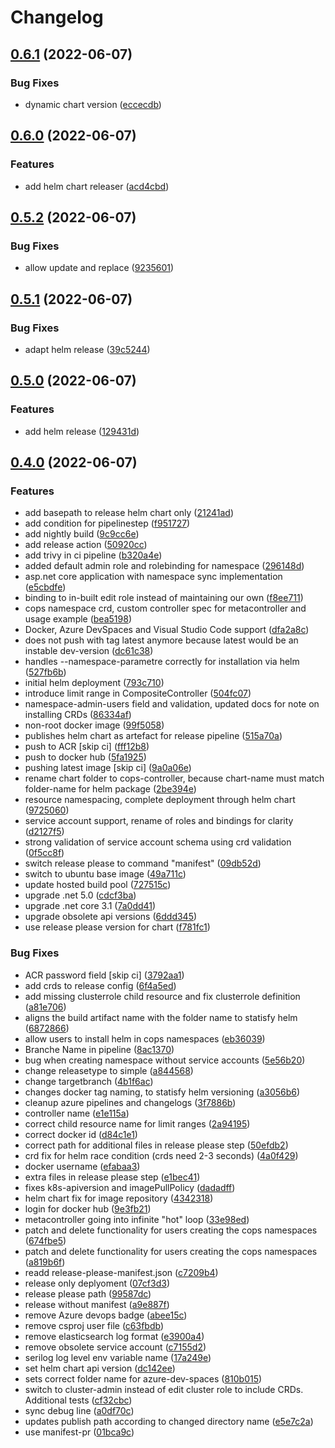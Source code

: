 # Changelog

## [0.6.1](https://github.com/conplementAG/cops-controller/compare/v0.6.0...v0.6.1) (2022-06-07)


### Bug Fixes

* dynamic chart version ([eccecdb](https://github.com/conplementAG/cops-controller/commit/eccecdb60fa73a609295613e4e3fbba83dfa2ff0))

## [0.6.0](https://github.com/conplementAG/cops-controller/compare/v0.5.2...v0.6.0) (2022-06-07)


### Features

* add helm chart releaser ([acd4cbd](https://github.com/conplementAG/cops-controller/commit/acd4cbdc6838c4611154bdcce731c87d46809e42))

## [0.5.2](https://github.com/conplementAG/cops-controller/compare/v0.5.1...v0.5.2) (2022-06-07)


### Bug Fixes

* allow update and replace ([9235601](https://github.com/conplementAG/cops-controller/commit/92356013cd0653b24b4f409e2f7c08584b382af0))

## [0.5.1](https://github.com/conplementAG/cops-controller/compare/v0.5.0...v0.5.1) (2022-06-07)


### Bug Fixes

* adapt helm release ([39c5244](https://github.com/conplementAG/cops-controller/commit/39c5244565657d2e187ffd0c672d02ee4140f61c))

## [0.5.0](https://github.com/conplementAG/cops-controller/compare/v0.4.1...v0.5.0) (2022-06-07)


### Features

* add helm release ([129431d](https://github.com/conplementAG/cops-controller/commit/129431d788a9b1273564080c9f88c0de57fb667b))

## [0.4.0](https://github.com/conplementAG/cops-controller/compare/v0.3.0...v0.4.0) (2022-06-07)


### Features

* add basepath to release helm chart only ([21241ad](https://github.com/conplementAG/cops-controller/commit/21241ad006f37e62de23d08512df4704971de6a3))
* add condition for pipelinestep ([f951727](https://github.com/conplementAG/cops-controller/commit/f9517276896d2fe0a1dbd05a7e590f0efbd1a11d))
* add nightly build ([9c9cc6e](https://github.com/conplementAG/cops-controller/commit/9c9cc6e4a552bb34f38678119a82d83e573aaa6c))
* add release action ([50920cc](https://github.com/conplementAG/cops-controller/commit/50920cc7cfdb79500fc164bddd44d652042c995d))
* add trivy in ci pipeline ([b320a4e](https://github.com/conplementAG/cops-controller/commit/b320a4e9d330342aebed873d16037a49755d9156))
* added default admin role and rolebinding for namespace ([296148d](https://github.com/conplementAG/cops-controller/commit/296148dcc7b2f60866796d70e098b5230ab3e2ea))
* asp.net core application with namespace sync implementation ([e5cbdfe](https://github.com/conplementAG/cops-controller/commit/e5cbdfe7a275d3e05b60c3f27bafb8efcb47d701))
* binding to in-built edit role instead of maintaining our own ([f8ee711](https://github.com/conplementAG/cops-controller/commit/f8ee711bc1e26a56cf5b148d6981686ef148ead0))
* cops namespace crd, custom controller spec for metacontroller and usage example ([bea5198](https://github.com/conplementAG/cops-controller/commit/bea5198de9b866bb44d6fa0fb8db1479e1f2a355))
* Docker, Azure DevSpaces and Visual Studio Code support ([dfa2a8c](https://github.com/conplementAG/cops-controller/commit/dfa2a8cbbfbb19d707c69f9fe66f3a3781e32c34))
* does not push with tag latest anymore because latest would be an instable dev-version ([dc61c38](https://github.com/conplementAG/cops-controller/commit/dc61c387899f586a9a59cf23e26007ee5c33af78))
* handles --namespace-parametre correctly for installation via helm ([527fb6b](https://github.com/conplementAG/cops-controller/commit/527fb6bf793bee8e4ecbfb6fee5950776f3f5efe))
* initial helm deployment ([793c710](https://github.com/conplementAG/cops-controller/commit/793c710582b60bdc5f6b322e2fed6019635739f9))
* introduce limit range in CompositeController ([504fc07](https://github.com/conplementAG/cops-controller/commit/504fc0734ef23eb91a11d4302cacaeb8ea444666))
* namespace-admin-users field and validation, updated docs for note on installing CRDs ([86334af](https://github.com/conplementAG/cops-controller/commit/86334af238bdfd09f7628be506db4f575e5f2aa9))
* non-root docker image ([99f5058](https://github.com/conplementAG/cops-controller/commit/99f5058df67c063e3b517ffa419bb6ec13e8f55b))
* publishes helm chart as artefact for release pipeline ([515a70a](https://github.com/conplementAG/cops-controller/commit/515a70a0489331944e66cb1f779ac2abed700e51))
* push to ACR [skip ci] ([fff12b8](https://github.com/conplementAG/cops-controller/commit/fff12b8e02794fd28a0b76764b86450e5dc1b7c6))
* push to docker hub ([5fa1925](https://github.com/conplementAG/cops-controller/commit/5fa1925419939d43e897e10dfa6bad142fa35ed7))
* pushing latest image [skip ci] ([9a0a06e](https://github.com/conplementAG/cops-controller/commit/9a0a06edd9217828a74259bb7aa5e0ace6aa4a40))
* rename chart folder to cops-controller, because chart-name must match folder-name for helm package ([2be394e](https://github.com/conplementAG/cops-controller/commit/2be394e35725c12d5df14792694f45a5831bc336))
* resource namespacing, complete deployment through helm chart ([9725060](https://github.com/conplementAG/cops-controller/commit/972506095bcd496244bef591f8e0d42af2793e7d))
* service account support, rename of roles and bindings for clarity ([d2127f5](https://github.com/conplementAG/cops-controller/commit/d2127f54af577120770161b028bac21bb3dba9e4))
* strong validation of service account schema using crd validation ([0f5cc8f](https://github.com/conplementAG/cops-controller/commit/0f5cc8fb8a412cc6f2e91f547c0031621bb0a53c))
* switch release please to command "manifest" ([09db52d](https://github.com/conplementAG/cops-controller/commit/09db52d9d43c0baafcca484e30a73c69a2653467))
* switch to ubuntu base image ([49a711c](https://github.com/conplementAG/cops-controller/commit/49a711c03a68aecaef13ac4e279c1798398900bd))
* update hosted build pool ([727515c](https://github.com/conplementAG/cops-controller/commit/727515cd0eaee38e75e01652072283846f1921ad))
* upgrade .net 5.0 ([cdcf3ba](https://github.com/conplementAG/cops-controller/commit/cdcf3bae78e5c55b260ade15511c583b0c88de41))
* upgrade .net core 3.1 ([7a0dd41](https://github.com/conplementAG/cops-controller/commit/7a0dd41501d7b557a217d1d09e1193796352426b))
* upgrade obsolete api versions ([6ddd345](https://github.com/conplementAG/cops-controller/commit/6ddd345f51b81a0274fef7431492e85b4eb62085))
* use release please version for chart ([f781fc1](https://github.com/conplementAG/cops-controller/commit/f781fc10bade95bac1e6c1596809d8a36dc005c9))


### Bug Fixes

* ACR password field [skip ci] ([3792aa1](https://github.com/conplementAG/cops-controller/commit/3792aa170addff9bbd4e4da8ff4eacdc69a44ae4))
* add crds to release config ([6f4a5ed](https://github.com/conplementAG/cops-controller/commit/6f4a5ed72ef031b8823448260f3f008a441ac8fa))
* add missing clusterrole child resource and fix clusterrole definition ([a81e706](https://github.com/conplementAG/cops-controller/commit/a81e7068e44c6c36f27c209e23c6c08b022f2c38))
* aligns the build artifact name with the folder name to statisfy helm ([6872866](https://github.com/conplementAG/cops-controller/commit/6872866c20d810c8c43e0b1cc6089bc4513ad22c))
* allow users to install helm in cops namespaces ([eb36039](https://github.com/conplementAG/cops-controller/commit/eb36039f60fb7a8129e015b74db3666f6c5ee0f6))
* Branche Name in pipeline ([8ac1370](https://github.com/conplementAG/cops-controller/commit/8ac1370502fe1daebded4c5f1e6130432b718723))
* bug when creating namespace without service accounts ([5e56b20](https://github.com/conplementAG/cops-controller/commit/5e56b206b363f391d3a725df0bf62a8b839b13bf))
* change releasetype to simple ([a844568](https://github.com/conplementAG/cops-controller/commit/a844568c42b9fd570383e3012173680308eb51eb))
* change targetbranch ([4b1f6ac](https://github.com/conplementAG/cops-controller/commit/4b1f6acb12332f79cbd58e5a351643b9e6664588))
* changes docker tag naming, to statisfy helm versioning ([a3056b6](https://github.com/conplementAG/cops-controller/commit/a3056b6adb117245f76086287af98896552a04b0))
* cleanup azure pipelines and changelogs ([3f7886b](https://github.com/conplementAG/cops-controller/commit/3f7886bdc33b4e7949246078e02de8d7511e9464))
* controller name ([e1e115a](https://github.com/conplementAG/cops-controller/commit/e1e115ad344d6bf2277317b23ec22f7da518c226))
* correct child resource name for limit ranges ([2a94195](https://github.com/conplementAG/cops-controller/commit/2a941956bec70a9a3db62c03da4d631c608a44f5))
* correct docker id ([d84c1e1](https://github.com/conplementAG/cops-controller/commit/d84c1e11de35901ed7571c8dcd28951c5565812a))
* correct path for additional files in release please step ([50efdb2](https://github.com/conplementAG/cops-controller/commit/50efdb266673ead5263829e332f736e762fbef25))
* crd fix for helm race condition (crds need 2-3 seconds) ([4a0f429](https://github.com/conplementAG/cops-controller/commit/4a0f429f6d1f15dbdeae3796e5315bee67ff52e0))
* docker username ([efabaa3](https://github.com/conplementAG/cops-controller/commit/efabaa39de63b183d009ea5266b422a7fd492476))
* extra files in release please step ([e1bec41](https://github.com/conplementAG/cops-controller/commit/e1bec413f246f2a2a6cff92ce8b53a7222e1b831))
* fixes k8s-apiversion and imagePullPolicy ([dadadff](https://github.com/conplementAG/cops-controller/commit/dadadffcc27a73e97e48083585571999b967cb2f))
* helm chart fix for image repository ([4342318](https://github.com/conplementAG/cops-controller/commit/43423183782b433579ee73896dce3c7183d7453c))
* login for docker hub ([9e3fb21](https://github.com/conplementAG/cops-controller/commit/9e3fb2120d0b0f63296af3aca3e6b52830fc6266))
* metacontroller going into infinite "hot" loop ([33e98ed](https://github.com/conplementAG/cops-controller/commit/33e98edc78339c95ab2ff06f70cedbb9163fae62))
* patch and delete functionality for users creating the cops namespaces ([674fbe5](https://github.com/conplementAG/cops-controller/commit/674fbe512e07cb4d1c3c9dcd2b07639014237697))
* patch and delete functionality for users creating the cops namespaces ([a819b6f](https://github.com/conplementAG/cops-controller/commit/a819b6f499184242b06f2c43db8b1fab92fc4685))
* readd release-please-manifest.json ([c7209b4](https://github.com/conplementAG/cops-controller/commit/c7209b47ccd0dddf1ec2d90687da73b008e82e73))
* release only deplyoment ([07cf3d3](https://github.com/conplementAG/cops-controller/commit/07cf3d31fbebaf7add998e1258267a0fcfbaf2dd))
* release please path ([99587dc](https://github.com/conplementAG/cops-controller/commit/99587dce81571519cfd75b535eb2a101bad5fc23))
* release without manifest ([a9e887f](https://github.com/conplementAG/cops-controller/commit/a9e887fb65de47dc5d12ed69d5baf20b089b709f))
* remove Azure devops badge ([abee15c](https://github.com/conplementAG/cops-controller/commit/abee15c8410fd990a8dbed7abc650c52cbaabf82))
* remove csproj user file ([c63fbdb](https://github.com/conplementAG/cops-controller/commit/c63fbdb27a4a74a13ab5639220f4a378155df7f4))
* remove elasticsearch log format ([e3900a4](https://github.com/conplementAG/cops-controller/commit/e3900a4b3b23074e3ce8bb3fbceb9a96fbe5fec4))
* remove obsolete service account ([c7155d2](https://github.com/conplementAG/cops-controller/commit/c7155d295258f7995b10c2ab81f3004ccd7d67fb))
* serilog log level env variable name ([17a249e](https://github.com/conplementAG/cops-controller/commit/17a249e7a5978809917c5392434937f3cd3c88d9))
* set helm chart api version ([dc142ee](https://github.com/conplementAG/cops-controller/commit/dc142ee1dfc05e111565397dda0f38bd653f69f2))
* sets correct folder name for azure-dev-spaces ([810b015](https://github.com/conplementAG/cops-controller/commit/810b0155c55b2bdc88aef8556a6631f401802bf2))
* switch to cluster-admin instead of edit cluster role to include CRDs. Additional tests ([cf32cbc](https://github.com/conplementAG/cops-controller/commit/cf32cbc48ccc83532e939345146f9996d6ace2fe))
* sync debug line ([a0df70c](https://github.com/conplementAG/cops-controller/commit/a0df70c0bf35cbcd88016eb5dc1aac3be3ab6f62))
* updates publish path according to changed directory name ([e5e7c2a](https://github.com/conplementAG/cops-controller/commit/e5e7c2a0677d076c25a8cccad81d12e21786446a))
* use manifest-pr ([01bca9c](https://github.com/conplementAG/cops-controller/commit/01bca9cdc0cc5438b98890b3e8cef8f522aa8607))
